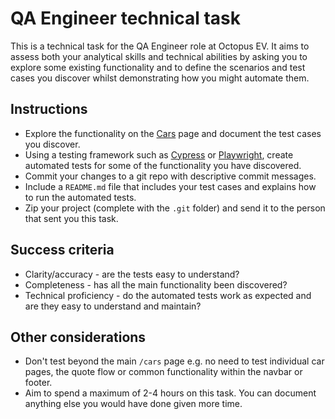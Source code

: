 # QA Engineer technical task
This is a technical task for the QA Engineer role at Octopus EV. It aims to assess both your analytical skills and technical abilities by asking you to explore some existing functionality and to define the scenarios and test cases you discover whilst demonstrating how you might automate them.

## Instructions
- Explore the functionality on the [Cars](https://octopusev.com/cars) page and document the test cases you discover.
- Using a testing framework such as [Cypress](https://www.cypress.io/) or [Playwright](https://playwright.dev/), create automated tests for some of the functionality you have discovered.
- Commit your changes to a git repo with descriptive commit messages.
- Include a `README.md` file that includes your test cases and explains how to run the automated tests.
- Zip your project (complete with the `.git` folder) and send it to the person that sent you this task.
  
## Success criteria
- Clarity/accuracy - are the tests easy to understand?
- Completeness - has all the main functionality been discovered?
- Technical proficiency - do the automated tests work as expected and are they easy to understand and maintain?
  
## Other considerations
- Don't test beyond the main `/cars` page e.g. no need to test individual car pages, the quote flow or common functionality within the navbar or footer.
- Aim to spend a maximum of 2-4 hours on this task. You can document anything else you would have done given more time.
